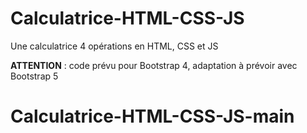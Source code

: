 # Calculatrice-HTML-CSS-JS
Une calculatrice 4 opérations en HTML, CSS et JS

**ATTENTION** : code prévu pour Bootstrap 4, adaptation à prévoir avec Bootstrap 5
# Calculatrice-HTML-CSS-JS-main
